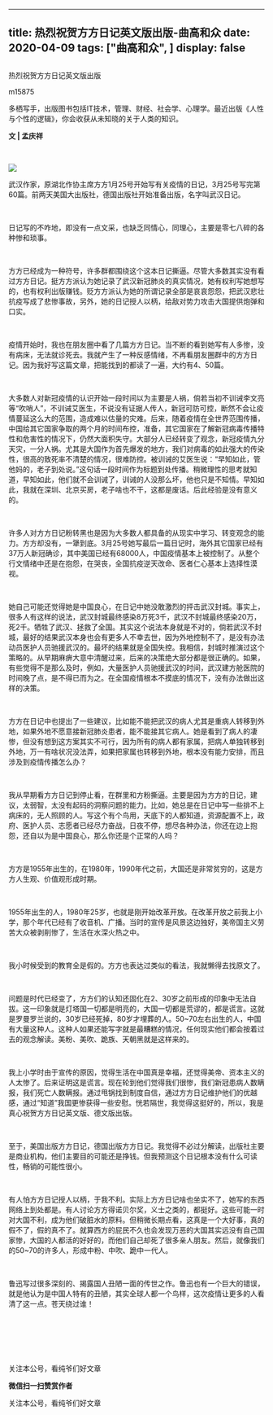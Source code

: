 
---
title:   热烈祝贺方方日记英文版出版-曲高和众
date: 2020-04-09
tags: ["曲高和众", ]
display: false
---


## 



热烈祝贺方方日记英文版出版




m15875




多栖写手，出版图书包括IT技术，管理、财经、社会学、心理学。最近出版《人性与个性的逻辑》，你会收获从未知晓的关于人类的知识。


**文 | 孟庆祥&nbsp;**



&nbsp;

<img class="rich_pages js_insertlocalimg" data-ratio="0.76875" data-s="300,640" src="https://mmbiz.qpic.cn/mmbiz_jpg/fxGMiaL5Zj1iaGFDUJ1XicUYKoZCqjBxn8VSlZRLJ72ia2ZibWWIqiahVqiaN6q3ktOxbic8P5t8zhjbhibZicnVeNGicQnhQ/640?wx_fmt=jpeg" data-type="jpeg" data-w="640" style=""/>

武汉作家，原湖北作协主席方方1月25号开始写有关疫情的日记，3月25号写完第60篇。前两天美国大出版社，德国出版社开始准备出版，名字叫武汉日记。

&nbsp;

日记写的不咋地，即没有一点文采，也缺乏同情心，同理心，主要是零七八碎的各种惨和琐事。

&nbsp;

方方已经成为一种符号，许多群都围绕这个这本日记撕逼。尽管大多数其实没有看过方方日记。挺方方派认为她记录了武汉新冠肺炎的真实情况，她有权利写她想写的，也有权利出版赚钱。贬方方派认为她的所谓记录全部是哀哀怨怨，把武汉悲壮抗疫写成了悲惨事故，另外，她的日记授人以柄，给敌对势力攻击大国提供炮弹和口实。

&nbsp;

疫情开始时，我也在朋友圈中看了几篇方方日记。当不断的看到她写有人多惨，没有病床，无法就诊死去。我就产生了一种反感情绪，不再看朋友圈群中的方方日记。因为我好写这篇文章，把能找到的都读了一遍，大约有4、50篇。

&nbsp;

大多数人对新冠疫情的认识开始一段时间以为主要是人祸，倘若当初不训诫李文亮等“吹哨人”，不训诫艾医生，不说没有证据人传人，新冠可防可控，断然不会让疫情蔓延这么大的范围，造成难以估量的灾难。后来，随着疫情在全世界范围传播，中国给其它国家争取的两个月的时间布控，准备，其它国家在了解新冠病毒传播特性和危害性的情况下，仍然大面积失守。大部分人已经转变了观念，新冠疫情九分天灾，一分人祸。尤其是大国作为首先爆发的地方，我们对病毒的如此强大的传染性，很高的致死率不清楚的情况，很难防控。被训诫的艾医生说：“早知如此，管他妈的，老子到处说。”这句话一段时间作为标题到处传播。稍微理性的思考就知道，早知如此，他们就不会训诫了，训诫的人没那么坏，他也只是不知情。早知如此，我就在深圳、北京买房，老子啥也不干，这都是废话。后此经验是没有意义的。

&nbsp;

许多人对方方日记粉转黑也是因为大多数人都具备的从现实中学习、转变观念的能力。方方却没有，一犟到底。3月25号她写最后一篇日记时，海外其它国家已经有37万人新冠确诊，其中美国已经有68000人，中国疫情基本上被控制了。从整个行文情绪中还是在抱怨，在哭丧，全国抗疫逆天改命、医者仁心基本上选择性漠视。

&nbsp;

她自己可能还觉得她是中国良心，在日记中她没敢激烈的抨击武汉封城。事实上，很多人有这样的说法，武汉封城最终感染8万死3千，武汉不封城最终感染20万，死2千。牺牲了武汉、拯救了全国。其实这个说法本身就是不对的，倘若武汉不封城，最好的结果武汉本身也会有更多人不幸去世，因为外地控制不了，是没有办法动员医护人员驰援武汉的。最坏的结果就是全国失控。我相信，封城时推演过这个策略的。从早期麻痹大意中清醒过来，后来的决策绝大部分都是很正确的。如果，有些觉得不是那么及时，例如，大量医护人员驰援武汉的时间，武汉建方舱医院的时间晚了点，是不得已而为之。在全国疫情根本不摸底的情况下，没有办法做出这样的决策。

&nbsp;

方方在日记中也提出了一些建议，比如能不能把武汉的病人尤其是重病人转移到外地，如果外地不愿意接新冠肺炎患者，能不能接其它病人。她是看到了病人的凄惨，但没有想到这方案其实不可行，因为所有的病人都有家属，把病人单独转移到外地，万一有啥状况没法弄，如果把家属也转移到外地，根本没有能力安排，而且涉及到疫情传播怎么办？

&nbsp;

我从早期看方方日记到停止看，在群里和方粉撕逼。主要是因为方方的日记，建议，太弱智，太没有起码的洞察问题的能力。比如，她总是在日记中写一些排不上病床的，无人照顾的人。写这个有个鸟用，天底下的人都知道，资源配置不上，政府、医护人员、志愿者已经尽力奋战，日夜不停，想尽各种办法，你还在边上抱怨，还自以为是中国良心，那么你还是个正常的人吗？

&nbsp;

方方是1955年出生的，在1980年，1990年代之前，大国还是非常贫穷的，这是方方人生观、价值观形成时期。

&nbsp;

1955年出生的人，1980年25岁，也就是刚开始改革开放。在改革开放之前我上小学，那个年代已经有了收音机、广播。当时的宣传是风景这边独好，美帝国主义劳苦大众被剥削惨了，生活在水深火热之中。

&nbsp;

我小时候受到的教育全是假的。方方也表达过类似的看法，我就懒得去找原文了。

&nbsp;

问题是时代已经变了，方方们的认知还固化在2、30岁之前形成的印象中无法自拔。这一印象就是灯塔国一切都是明亮的，大国一切都是荒谬的，都是谎言。这就是罗曼罗兰说的，30岁已经死掉，80岁才埋葬的人。50~70左右出生的人，中国有大量这种人。这种人如果还能写字就是最糟糕的情况，任何现实他们都会按着过去的观念解读。美粉、美吹、跪族、天朝黑就是这样来的。

&nbsp;

我上小学时由于宣传的原因，觉得生活在中国真是幸福，还觉得美帝、资本主义的人太惨了。后来证明这是谎言。现在轮到他们觉得我们很惨，我们新冠患病人数瞒报，我们死亡人数瞒报。通过甩锅找到制度自信，通过方方日记维护他们的优越感，通过“知道”我国更惨获得一些安慰。恍若隔世，我觉得这挺好的，所以，我是真心祝贺方方日记英文版、德文版出版。

&nbsp;

至于，美国出版方方日记，德国出版方方日记。我觉得不必过分解读，出版社主要是商业机构，他们主要目的可能还是挣钱。但我预测这个日记根本没有什么可读性，畅销的可能性很小。

&nbsp;

有人怕方方日记授人以柄，于我不利。实际上方方日记啥也坐实不了，她写的东西网络上到处都是。有人讨论方方得诺贝尔奖，义士之类的，都挺好。这些可能一时对大国不利，成为他们破脏水的原料。但稍微长期点看，这真是一个大好事，真的假不了，假的真不了。就算西方的屁民不久也会发现万恶的大国其实远没有自己国家惨，大国的人都活的好好的，而他们自己却死了很多亲人朋友。然后，就像我们的50~70的许多人，形成中粉、中吹、跪中一代人。

&nbsp;

鲁迅写过很多深刻的、揭露国人丑陋一面的传世之作。鲁迅也有一个巨大的错误，就是他认为是中国人特有的丑陋，其实全球人都一个鸟样，这次疫情让更多的人看清了这一点。苍天绕过谁！

&nbsp;

&nbsp;

&nbsp;



关注本公号，看纯爷们好文章


**微信扫一扫赞赏作者**






关注本公号，看纯爷们好文章








